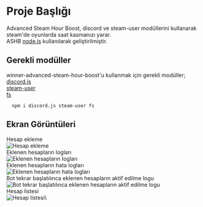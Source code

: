 
# Proje Başlığı
Advanced Steam Hour Boost, discord ve steam-user modüllerini kullanarak steam'de oyunlarda saat kasmanızı yarar.\
ASHB [node.js](https://nodejs.org/tr) kullanılarak geliştirilmiştir.
## Gerekli modüller

winner-advanced-steam-hour-boost'u kullanmak için gerekli modüller;\
[discord.js](https://discord.js.org/)\
[steam-user](https://www.npmjs.com/package/steam-user)\
[fs](https://www.npmjs.com/package/fs)

```http
  npm i discord.js steam-user fs
```



## Ekran Görüntüleri
Hesap ekleme\
![Hesap ekleme](https://cdn.discordapp.com/attachments/1101644684415225906/1109518197994033163/a2vkd0x3gAAAABJRU5ErkJggg.png)\
Eklenen hesapların logları\
![Eklenen hesapların logları](https://cdn.discordapp.com/attachments/1101644684415225906/1109518573346504724/image.png)\
Eklenen hesapların hata logları\
![Eklenen hesapların hata logları](https://cdn.discordapp.com/attachments/1101644684415225906/1109518991535386634/image.png)\
Bot tekrar başlatılınca eklenen hesapların aktif edilme logu\
![Bot tekrar başlatılınca eklenen hesapların aktif edilme logu](https://media.discordapp.net/attachments/1101644684415225906/1109519203813294213/image.png?width=401&height=216)\
Hesap listesi\
![Hesap listesi](https://media.discordapp.net/attachments/1101644684415225906/1109520240976601180/Screenshot_29.png?width=362&height=674)\


  
